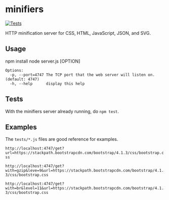 # minifiers

[![Tests](https://github.com/Automattic/minifiers/actions/workflows/requests.yml/badge.svg?branch=acidburn)](https://github.com/Automattic/minifiers/actions)

HTTP minification server for CSS, HTML, JavaScript, JSON, and SVG.

## Usage
npm install
node server.js [OPTION]

```
Options:
  -p, --port=4747 The TCP port that the web server will listen on. (default: 4747)
  -h, --help      display this help
```

## Tests

With the minifiers server already running, do `npm test`.

## Examples

The `tests/*.js` files are good reference for examples.

`
http://localhost:4747/get?url=https://stackpath.bootstrapcdn.com/bootstrap/4.1.3/css/bootstrap.css
`

`
http://localhost:4747/get?with=gzip&leve=9&url=https://stackpath.bootstrapcdn.com/bootstrap/4.1.3/css/bootstrap.css
`

`
http://localhost:4747/get?with=br&level=11&url=https://stackpath.bootstrapcdn.com/bootstrap/4.1.3/css/bootstrap.css
`
